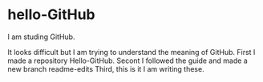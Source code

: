 # hello-GitHub
I am studing GitHub.

It looks difficult but I am trying to understand the meaning of GitHub.
First I made a repository Hello-GitHub.
Secont I followed the guide and made a new branch readme-edits
Third, this is it I am writing these.

